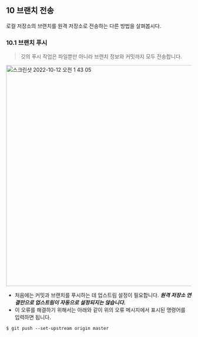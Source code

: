 ## 10 브랜치 전송
로컬 저장소의 브랜치를 원격 저장소로 전송하는 다른 방법을 살펴봅시다.

### 10.1 브랜치 푸시
>깃의 푸시 작업은 파일뿐만 아니라 브랜치 정보와 커밋까지 모두 전송합니다.
<img width="600" alt="스크린샷 2022-10-12 오전 1 43 05" src="https://user-images.githubusercontent.com/60035227/195151153-394bf34c-21c8-4002-9199-57e7f73d2223.png">

- 처음에는 커밋과 브랜치를 푸시하는 데 업스트림 설정이 필요합니다. ***원격 저장소 연결만으로 업스트림이 자동으로 설정되지는 않습니다.***
- 이 오류를 해결하기 위해서는 아래와 같이 위의 오류 메시지에서 표시된 명령어를 입력하면 됩니다.
```
$ git push --set-upstream origin master
```
